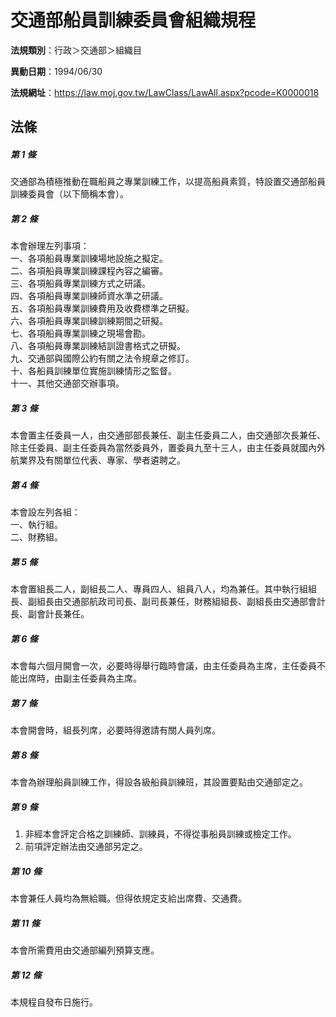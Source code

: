 # 交通部船員訓練委員會組織規程

**法規類別**：行政＞交通部＞組織目

**異動日期**：1994/06/30  

**法規網址**：https://law.moj.gov.tw/LawClass/LawAll.aspx?pcode=K0000018





## 法條
##### 第 1 條
交通部為積極推動在職船員之專業訓練工作，以提高船員素質，特設置交通部船員訓練委員會（以下簡稱本會）。

##### 第 2 條
本會辦理左列事項：  
一、各項船員專業訓練場地設施之擬定。  
二、各項船員專業訓練課程內容之編審。  
三、各項船員專業訓練方式之研議。  
四、各項船員專業訓練師資水準之研議。  
五、各項船員專業訓練費用及收費標準之研擬。  
六、各項船員專業訓練訓練期間之研擬。  
七、各項船員專業訓練之現場會勘。  
八、各項船員專業訓練結訓證書格式之研擬。  
九、交通部與國際公約有關之法令規章之修訂。  
十、各船員訓練單位實施訓練情形之監督。  
十一、其他交通部交辦事項。  

##### 第 3 條
本會置主任委員一人，由交通部部長兼任、副主任委員二人，由交通部次長兼任、除主任委員、副主任委員為當然委員外，置委員九至十三人，由主任委員就國內外航業界及有關單位代表、專家、學者遴聘之。

##### 第 4 條
本會設左列各組：  
一、執行組。  
二、財務組。  

##### 第 5 條
本會置組長二人，副組長二人、專員四人、組員八人，均為兼任。其中執行組組長、副組長由交通部航政司司長、副司長兼任，財務組組長、副組長由交通部會計長、副會計長兼任。

##### 第 6 條
本會每六個月開會一次，必要時得舉行臨時會議，由主任委員為主席，主任委員不能出席時，由副主任委員為主席。

##### 第 7 條
本會開會時，組長列席，必要時得邀請有關人員列席。

##### 第 8 條
本會為辦理船員訓練工作，得設各級船員訓練班，其設置要點由交通部定之。

##### 第 9 條
1. 非經本會評定合格之訓練師、訓練員，不得從事船員訓練或檢定工作。
1. 前項評定辦法由交通部另定之。

##### 第 10 條
本會兼任人員均為無給職。但得依規定支給出席費、交通費。

##### 第 11 條
本會所需費用由交通部編列預算支應。

##### 第 12 條
本規程自發布日施行。



